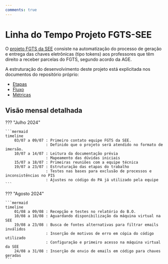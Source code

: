```yaml
---
comments: true
---
```


# Linha do Tempo Projeto FGTS-SEE

O [projeto FGTS da SEE](https://github.com/automatiza-mg/projeto-see-fgts) consiste na automatização do processo de geração e entrega das chaves eletrônicas (tipo tokens) aos professores que têm direito a receber parcelas do FGTS, segundo acordo da AGE. 

A estruturação do desenvolvimento deste projeto está explicitada nos documentos do repositório próprio:  

- [Etapas](https://github.com/automatiza-mg/projeto-see-fgts/blob/main/etapas.md)
- [Fluxo](https://github.com/automatiza-mg/projeto-see-fgts/blob/main/fluxo.md)
- [Métricas](https://github.com/automatiza-mg/projeto-see-fgts/blob/main)


## Visão mensal detalhada

??? "Julho 2024"

    ```mermaid
    timeline
        03/07 a 09/07 : Primeiro contato equipe FGTS da SEE.
                      : Definido que o projeto será atendido no formato de imersão.
        10/07 a 14/07 : Leitura da documentação prévia
                      : Mapeamento das dúvidas iniciais
        15/07 a 18/07 : Primeiras reuniões com a equipe técnica
        19/07 a 23/07 : Estruturação das etapas do trabalho
                      : Testes nas bases para exclusão de processos e inconsistências no PIS
                      : Ajustes no código do PA já utilizado pela equipe 
    ```

??? "Agosto 2024"

    ```mermaid
    timeline
        01/08 a 09/08 : Recepção e testes no relatório do B.O.
        10/08 a 18/08 : Aguardando disponibilização da máquina virtual na SEE
        19/08 a 23/08 : Busca de fontes alternativas para filtrar emails inválidos
                      : Inserção de motivos de erro em cópia do código utilizado
                      : Configuração e primeiro acesso na máquina virtual da SEE
        24/08 a 31/08 : Inserção de envio de emails em código para chaves geradas              
    ```
